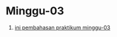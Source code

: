 <h1> Minggu-03 </h1>

1. [ini pembahasan praktikum minggu-03](/minggu-03/penjelasanpraktikum.md)




